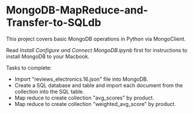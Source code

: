# MongoDB-MapReduce-and-Transfer-to-SQLdb

This project covers basic MongoDB operations in Python via MongoClient.

Read _Install Configure and Connect MongoDB.ipynb_ first for instructions to install MongoDB to your Macbook.

Tasks to complete:   
* Import "reviews_electronics.16.json" file into MongoDB.  
* Create a SQL database and table and import each document from the collection into the SQL table.  
* Map reduce to create collection "avg_scores" by product.  
* Map reduce to create collection "weighted_avg_score" by product.  
